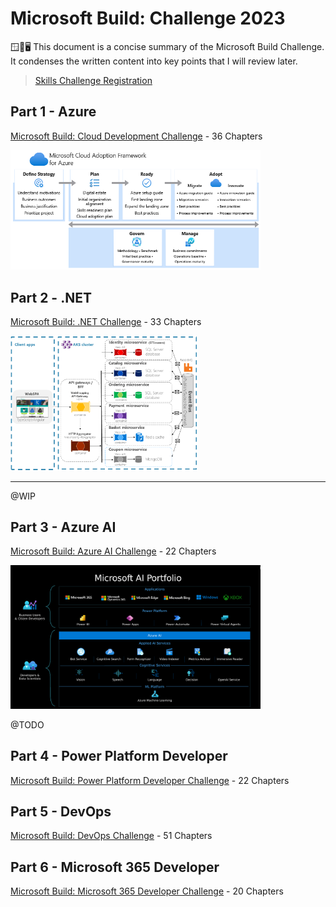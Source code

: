 
# <strong>Microsoft Build: Challenge 2023</strong>

🪟🍭🖥️ This document is a concise summary of the Microsoft Build Challenge. It condenses the written content into key points that I will review later.

> [Skills Challenge Registration](https://www.microsoft.com/en-US/cloudskillschallenge/build/registration/2023)

## Part 1 - Azure

[Microsoft Build: Cloud Development Challenge](Azure.md) - 36 Chapters

  <img src="notes/cloud-adoption-framework.png" alt="-" width="400"/>

## Part 2 - .NET

[Microsoft Build: .NET Challenge](dotNET.md) - 33 Chapters

  <img src="notes/eshop-architecture.png" alt="-" width="300"/>

---

@WIP

## Part 3 - Azure AI

[Microsoft Build: Azure AI Challenge](AzureAI.md) - 22 Chapters

  <img src="notes/microsoft-ai-portfolio-graphic.png" alt="-" width="400"/>

@TODO

## Part 4 - Power Platform Developer

[Microsoft Build: Power Platform Developer Challenge](PPF.md) - 22 Chapters

## Part 5 - DevOps

[Microsoft Build: DevOps Challenge](DevOps.md) - 51 Chapters

## Part 6 - Microsoft 365 Developer

[Microsoft Build: Microsoft 365 Developer Challenge](M365dev.md) - 20 Chapters
